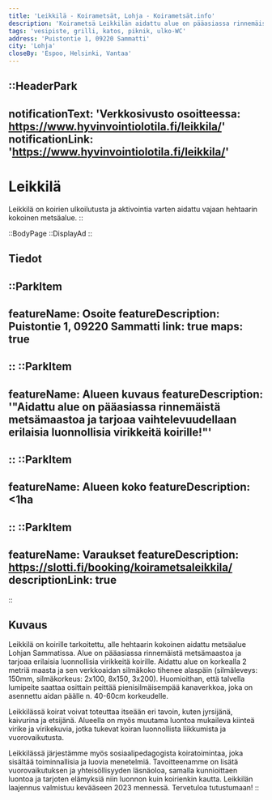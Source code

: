 ```yaml
---
title: 'Leikkilä - Koirametsät, Lohja - Koirametsät.info'
description: 'Koirametsä Leikkilän aidattu alue on pääasiassa rinnemäistä metsämaastoa ja tarjoaa vaihtelevuudellaan erilaisia luonnollisia virikkeitä koirille!'
tags: 'vesipiste, grilli, katos, piknik, ulko-WC'
address: 'Puistontie 1, 09220 Sammatti'
city: 'Lohja'
closeBy: 'Espoo, Helsinki, Vantaa'
---
```


::HeaderPark
---
notificationText: 'Verkkosivusto osoitteessa: https://www.hyvinvointiolotila.fi/leikkila/'
notificationLink: 'https://www.hyvinvointiolotila.fi/leikkila/'
---
# Leikkilä
Leikkilä on koirien ulkoilutusta ja aktivointia varten aidattu vajaan hehtaarin kokoinen metsäalue. 
::

::BodyPage
::DisplayAd
::
## Tiedot
::ParkItem
---
featureName: Osoite
featureDescription: Puistontie 1, 09220 Sammatti
link: true
maps: true
---
::
::ParkItem
---
featureName: Alueen kuvaus
featureDescription: '"Aidattu alue on pääasiassa rinnemäistä metsämaastoa ja tarjoaa vaihtelevuudellaan erilaisia luonnollisia virikkeitä koirille!"'
---
::
::ParkItem
---
featureName: Alueen koko
featureDescription: <1ha
---
::
::ParkItem
---
featureName: Varaukset
featureDescription: https://slotti.fi/booking/koirametsaleikkila/
descriptionLink: true
---
::
## Kuvaus

Leikkilä on koirille tarkoitettu, alle hehtaarin kokoinen aidattu metsäalue Lohjan Sammatissa. Alue on pääasiassa rinnemäistä metsämaastoa ja tarjoaa erilaisia luonnollisia virikkeitä koirille. Aidattu alue on korkealla 2 metriä maasta ja sen verkkoaidan silmäkoko tihenee alaspäin (silmäleveys: 150mm, silmäkorkeus: 2x100, 8x150, 3x200). Huomioithan, että talvella lumipeite saattaa osittain peittää pienisilmäisempää kanaverkkoa, joka on asennettu aidan päälle n. 40-60cm korkeudelle.

Leikkilässä koirat voivat toteuttaa itseään eri tavoin, kuten jyrsijänä, kaivurina ja etsijänä. Alueella on myös muutama luontoa mukaileva kiinteä virike ja virikekuvia, jotka tukevat koiran luonnollista liikkumista ja vuorovaikutusta.

Leikkilässä järjestämme myös sosiaalipedagogista koiratoimintaa, joka sisältää toiminnallisia ja luovia menetelmiä. Tavoitteenamme on lisätä vuorovaikutuksen ja yhteisöllisyyden läsnäoloa, samalla kunnioittaen luontoa ja tarjoten elämyksiä niin luonnon kuin koirienkin kautta. Leikkilän laajennus valmistuu kevääseen 2023 mennessä. Tervetuloa tutustumaan!
::